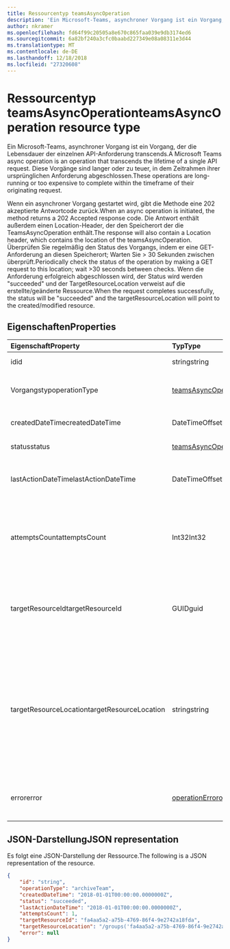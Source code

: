 ```yaml
---
title: Ressourcentyp teamsAsyncOperation
description: 'Ein Microsoft-Teams, asynchroner Vorgang ist ein Vorgang, der die Lebensdauer der einzelnen API-Anforderung transcends. '
author: nkramer
ms.openlocfilehash: fd64f99c20505a8e670c865faa039e9db3174ed6
ms.sourcegitcommit: 6a82bf240a3cfc0baabd227349e08a08311e3d44
ms.translationtype: MT
ms.contentlocale: de-DE
ms.lasthandoff: 12/18/2018
ms.locfileid: "27320608"
---
```

# <a name="teamsasyncoperation-resource-type"></a><span data-ttu-id="581c7-103">Ressourcentyp teamsAsyncOperation</span><span class="sxs-lookup"><span data-stu-id="581c7-103">teamsAsyncOperation resource type</span></span>



<span data-ttu-id="581c7-104">Ein Microsoft-Teams, asynchroner Vorgang ist ein Vorgang, der die Lebensdauer der einzelnen API-Anforderung transcends.</span><span class="sxs-lookup"><span data-stu-id="581c7-104">A Microsoft Teams async operation is an operation that transcends the lifetime of a single API request.</span></span> <span data-ttu-id="581c7-105">Diese Vorgänge sind langer oder zu teuer, in dem Zeitrahmen ihrer ursprünglichen Anforderung abgeschlossen.</span><span class="sxs-lookup"><span data-stu-id="581c7-105">These operations are long-running or too expensive to complete within the timeframe of their originating request.</span></span>

<span data-ttu-id="581c7-106">Wenn ein asynchroner Vorgang gestartet wird, gibt die Methode eine 202 akzeptierte Antwortcode zurück.</span><span class="sxs-lookup"><span data-stu-id="581c7-106">When an async operation is initiated, the method returns a 202 Accepted response code.</span></span> <span data-ttu-id="581c7-107">Die Antwort enthält außerdem einen Location-Header, der den Speicherort der die TeamsAsyncOperation enthält.</span><span class="sxs-lookup"><span data-stu-id="581c7-107">The response will also contain a Location header, which contains the location of the teamsAsyncOperation.</span></span> <span data-ttu-id="581c7-108">Überprüfen Sie regelmäßig den Status des Vorgangs, indem er eine GET-Anforderung an diesen Speicherort; Warten Sie > 30 Sekunden zwischen überprüft.</span><span class="sxs-lookup"><span data-stu-id="581c7-108">Periodically check the status of the operation by making a GET request to this location; wait >30 seconds between checks.</span></span>
<span data-ttu-id="581c7-109">Wenn die Anforderung erfolgreich abgeschlossen wird, der Status wird werden "succeeded" und der TargetResourceLocation verweist auf die erstellte/geänderte Ressource.</span><span class="sxs-lookup"><span data-stu-id="581c7-109">When the request completes successfully, the status will be "succeeded" and the targetResourceLocation will point to the created/modified resource.</span></span>

## <a name="properties"></a><span data-ttu-id="581c7-110">Eigenschaften</span><span class="sxs-lookup"><span data-stu-id="581c7-110">Properties</span></span>

| <span data-ttu-id="581c7-111">Eigenschaft</span><span class="sxs-lookup"><span data-stu-id="581c7-111">Property</span></span> | <span data-ttu-id="581c7-112">Typ</span><span class="sxs-lookup"><span data-stu-id="581c7-112">Type</span></span>   | <span data-ttu-id="581c7-113">Beschreibung</span><span class="sxs-lookup"><span data-stu-id="581c7-113">Description</span></span> |
|:---------------|:--------|:----------|
|<span data-ttu-id="581c7-114">id</span><span class="sxs-lookup"><span data-stu-id="581c7-114">id</span></span>|<span data-ttu-id="581c7-115">string</span><span class="sxs-lookup"><span data-stu-id="581c7-115">string</span></span> |<span data-ttu-id="581c7-116">Eindeutige Vorgangs-Id.</span><span class="sxs-lookup"><span data-stu-id="581c7-116">Unique operation id.</span></span>|
|<span data-ttu-id="581c7-117">Vorgangstyp</span><span class="sxs-lookup"><span data-stu-id="581c7-117">operationType</span></span>|[<span data-ttu-id="581c7-118">teamsAsyncOperationType</span><span class="sxs-lookup"><span data-stu-id="581c7-118">teamsAsyncOperationType</span></span>](teamsasyncoperationtype.md) |<span data-ttu-id="581c7-119">Gibt an, welche Art von Vorgang beschrieben wird.</span><span class="sxs-lookup"><span data-stu-id="581c7-119">Denotes which type of operation is being described.</span></span>|
|<span data-ttu-id="581c7-120">createdDateTime</span><span class="sxs-lookup"><span data-stu-id="581c7-120">createdDateTime</span></span>|<span data-ttu-id="581c7-121">DateTimeOffset</span><span class="sxs-lookup"><span data-stu-id="581c7-121">DateTimeOffset</span></span> |<span data-ttu-id="581c7-122">Die Uhrzeit der Erstellung des Vorgangs.</span><span class="sxs-lookup"><span data-stu-id="581c7-122">Time when the operation was created.</span></span>|
|<span data-ttu-id="581c7-123">status</span><span class="sxs-lookup"><span data-stu-id="581c7-123">status</span></span>|[<span data-ttu-id="581c7-124">teamsAsyncOperationStatus</span><span class="sxs-lookup"><span data-stu-id="581c7-124">teamsAsyncOperationStatus</span></span>](teamsasyncoperationstatus.md)| <span data-ttu-id="581c7-125">Ausführungsstatus.</span><span class="sxs-lookup"><span data-stu-id="581c7-125">Operation status.</span></span>|
|<span data-ttu-id="581c7-126">lastActionDateTime</span><span class="sxs-lookup"><span data-stu-id="581c7-126">lastActionDateTime</span></span>|<span data-ttu-id="581c7-127">DateTimeOffset</span><span class="sxs-lookup"><span data-stu-id="581c7-127">DateTimeOffset</span></span> |<span data-ttu-id="581c7-128">Zeitpunkt, wann die asynchrone Operation zuletzt aktualisiert wurde.</span><span class="sxs-lookup"><span data-stu-id="581c7-128">Time when the async operation was last updated.</span></span>|
|<span data-ttu-id="581c7-129">attemptsCount</span><span class="sxs-lookup"><span data-stu-id="581c7-129">attemptsCount</span></span>|<span data-ttu-id="581c7-130">Int32</span><span class="sxs-lookup"><span data-stu-id="581c7-130">Int32</span></span>|<span data-ttu-id="581c7-131">Anzahl der Häufigkeit, mit die der Vorgang versucht wurde, vor der erfolgreichen oder fehlgeschlagenen markiert werden.</span><span class="sxs-lookup"><span data-stu-id="581c7-131">Number of times the operation was attempted before being marked successful or failed.</span></span>|
|<span data-ttu-id="581c7-132">targetResourceId</span><span class="sxs-lookup"><span data-stu-id="581c7-132">targetResourceId</span></span>|<span data-ttu-id="581c7-133">GUID</span><span class="sxs-lookup"><span data-stu-id="581c7-133">guid</span></span> |<span data-ttu-id="581c7-134">Die ID des Objekts, das erstellt oder aufgrund dieses asynchronen Vorgangs, in der Regel ein [Team](../resources/team.md)geändert hat.</span><span class="sxs-lookup"><span data-stu-id="581c7-134">The ID of the object that's created or modified as result of this async operation, typically a [team](../resources/team.md).</span></span>|
|<span data-ttu-id="581c7-135">targetResourceLocation</span><span class="sxs-lookup"><span data-stu-id="581c7-135">targetResourceLocation</span></span>|<span data-ttu-id="581c7-136">string</span><span class="sxs-lookup"><span data-stu-id="581c7-136">string</span></span>|<span data-ttu-id="581c7-137">Die Position des Objekts, das erstellt oder aufgrund dieses asynchronen Vorgangs geändert hat.</span><span class="sxs-lookup"><span data-stu-id="581c7-137">The location of the object that's created or modified as result of this async operation.</span></span> <span data-ttu-id="581c7-138">Diese URL sollte als ein nicht transparenter Wert behandelt und nicht in ihre Pfadkomponenten analysiert werden.</span><span class="sxs-lookup"><span data-stu-id="581c7-138">This URL should be treated as an opaque value and not parsed into its component paths.</span></span>|
|<span data-ttu-id="581c7-139">error</span><span class="sxs-lookup"><span data-stu-id="581c7-139">error</span></span>|[<span data-ttu-id="581c7-140">operationError</span><span class="sxs-lookup"><span data-stu-id="581c7-140">operationError</span></span>](operationerror.md)|<span data-ttu-id="581c7-141">Alle Fehler, die bewirkt, dass die asynchrone Operation ein Fehler auftritt.</span><span class="sxs-lookup"><span data-stu-id="581c7-141">Any error that causes the async operation to fail.</span></span>|

## <a name="json-representation"></a><span data-ttu-id="581c7-142">JSON-Darstellung</span><span class="sxs-lookup"><span data-stu-id="581c7-142">JSON representation</span></span>

<span data-ttu-id="581c7-143">Es folgt eine JSON-Darstellung der Ressource.</span><span class="sxs-lookup"><span data-stu-id="581c7-143">The following is a JSON representation of the resource.</span></span>

<!-- {
  "blockType": "resource",
  "keyProperty": "id",
  "@odata.type": "microsoft.graph.teamsasyncoperation"
}-->

```json
{
    "id": "string",
    "operationType": "archiveTeam",
    "createdDateTime": "2018-01-01T00:00:00.0000000Z",
    "status": "succeeded",
    "lastActionDateTime": "2018-01-01T00:00:00.0000000Z",
    "attemptsCount": 1,
    "targetResourceId": "fa4aa5a2-a75b-4769-86f4-9e2742a18fda",
    "targetResourceLocation": "/groups('fa4aa5a2-a75b-4769-86f4-9e2742a18fda')/team",
    "error": null
}
```

<!-- uuid: 20fd7863-9545-40d4-ae8f-fee2d115a690
2015-10-25 14:57:30 UTC -->
<!-- {
  "type": "#page.annotation",
  "description": "teams async operation resource",
  "keywords": "",
  "section": "documentation",
  "tocPath": ""
}-->
